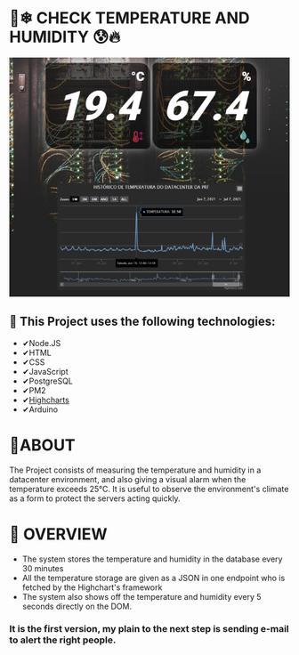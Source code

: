 # 🥶❄ CHECK TEMPERATURE AND HUMIDITY 😰🔥

<p align="center">
    <img src="/PRINTS/example.png"/>
</p>

## 🚀 This Project uses the following technologies:

* ✔Node.JS
* ✔HTML
* ✔CSS
* ✔JavaScript
* ✔PostgreSQL
* ✔PM2
* ✔[Highcharts](https://www.highcharts.com)
* ✔Arduino

# 🚩ABOUT

The Project consists of measuring the temperature and humidity in a datacenter environment, and also giving a visual alarm when the temperature exceeds 25°C. It is useful to observe the environment's climate as a form to protect the servers acting quickly.

# 👀 OVERVIEW

- The system stores the temperature and humidity in the database every 30 minutes
- All the temperature storage are given as a JSON in one endpoint who is fetched by the Highchart's framework
- The system also shows off the temperature and humidity every 5 seconds directly on the DOM.

### It is the first version, my plain to the next step is sending e-mail to alert the right people.
